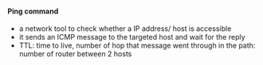 #### Ping command
- a network tool to check whether a IP address/ host is accessible
- it sends an ICMP message to the targeted host and wait for the reply
- TTL: time to live, number of hop that message went through in the path:
number of router between 2 hosts
